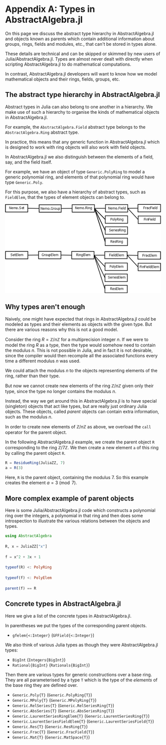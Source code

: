 # Appendix A: Types in AbstractAlgebra.jl

On this page we discuss the abstract type hierarchy in AbstractAlgebra.jl and objects
known as parents which contain additional information about groups, rings, fields and
modules, etc., that can't be stored in types alone.

These details are technical and can be skipped or skimmed by new users of 
Julia/AbstractAlgebra.jl. Types are almost never dealt with directly when scripting 
AbstractAlgebra.jl to do mathematical computations. 

In contrast, AbstractAlgebra.jl developers will want to know how we model mathematical
objects and their rings, fields, groups, etc.

## The abstract type hierarchy in AbstractAlgebra.jl

Abstract types in Julia can also belong to one another in a hierarchy. We make use of
such a hierarchy to organise the kinds of mathematical objects in AbstractAlgebra.jl.

For example, the `AbstractAlgebra.Field` abstract type belongs to the 
`AbstractAlgebra.Ring` abstract type. 

In practice, this means that any generic function in AbstractAlgebra.jl which is
designed to work with ring objects will also work with field objects.

In AbstractAlgebra.jl we also distinguish between the elements of a field, say, and
the field itself.

For example, we have an object of type `Generic.PolyRing` to model a generic
polynomial ring, and elements of that polynomial ring would have
type `Generic.Poly`. 

For this purpose, we also have a hierarchy of abstract types, such as `FieldElem`, that
the types of element objects can belong to.

![alt text](img/types.png)

## Why types aren't enough

Naively, one might have expected that rings in AbstractAlgebra.jl could be modeled as
types and their elements as objects with the given type. But there are various reasons
why this is not a good model.

Consider the ring $R = \mathbb{Z}/n\mathbb{Z}$ for a multiprecision integer $n$. If we
were to model the ring $R$ as a type, then the type would somehow need to contain the
modulus $n$. This is not possible in Julia, and in fact it is not desirable, since the
compiler would then recompile all the associated functions every time a different
modulus $n$ was used.

We could attach the modulus $n$ to the objects representing elements of the ring,
rather than their type.

But now we cannot create new elements of the ring $\mathbb{Z}/n\mathbb{Z}$ given only
their type, since the type no longer contains the modulus $n$.

Instead, the way we get around this in AbstractAlgebra.jl is to have special (singleton)
objects that act like types, but are really just ordinary Julia objects. These objects,
called *parent* objects can contain extra information, such as the modulus $n$. 

In order to create new elements of $\mathbb{Z}/n\mathbb{Z}$ as above, we overload the
`call` operator for the parent object.

In the following AbstractAlgebra.jl example, we create the parent object `R`
corresponding to the ring $\mathbb{Z}/7\mathbb{Z}$. We then create a new element `a`
of this ring by calling the parent object `R`.

```julia
R = ResidueRing(JuliaZZ, 7)
a = R(3)
```

Here, `R` is the parent object, containing the modulus $7$. So this example creates 
the element $a = 3 \pmod{7}$.

## More complex example of parent objects

Here is some Julia/AbstractAlgebra.jl code which constructs a polynomial ring over the
integers, a polynomial in that ring and then does some introspection to illustrate the
various relations between the objects and types.

```julia
using AbstractAlgebra

R, x = JuliaZZ["x"]

f = x^2 + 3x + 1

typeof(R) <: PolyRing

typeof(f) <: PolyElem

parent(f) == R
```

## Concrete types in AbstractAlgebra.jl

Here we give a list of the concrete types in AbstractAlgebra.jl.

In parentheses we put the types of the corresponding parent objects.

  - `gfelem{<:Integer}` (`GFField{<:Integer}`)

We also think of various Julia types as though they were AbstractAlgebra.jl types:

  - `BigInt` (`Integers{BigInt}`)
  - `Rational{BigInt}` (`Rationals{BigInt}`)

Then there are various types for generic constructions over a base ring. They are all
parameterised by a type `T` which is the type of the *elements* of the base ring they
are defined over. 

  - `Generic.Poly{T}` (`Generic.PolyRing{T}`)
  - `Generic.MPoly{T}` (`Generic.MPolyRing{T}`)
  - `Generic.RelSeries{T}` (`Generic.RelSeriesRing{T}`)
  - `Generic.AbsSeries{T}` (`Generic.AbsSeriesRing{T}`)
  - `Generic.LaurentSeriesRingElem{T}` (`Generic.LaurentSeriesRing{T}`)
  - `Generic.LaurentSeriesFieldElem{T}` (`Generic.LaurentSeriesField{T}`)
  - `Generic.Res{T}` (`Generic.ResRing{T}`)
  - `Generic.Frac{T}` (`Generic.FracField{T}`)
  - `Generic.Mat{T}` (`Generic.MatSpace{T}`)

